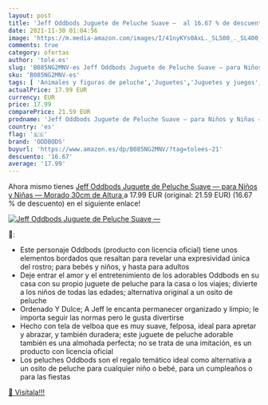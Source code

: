 ```yaml
---
layout: post
title: 'Jeff Oddbods Juguete de Peluche Suave —  al 16.67 % de descuento'
date: 2021-11-30 01:04:56
image: 'https://m.media-amazon.com/images/I/41nyKYs0AxL._SL500_._SL400_.jpg'
comments: true
category: ofertas
author: 'tole.es'
slug: 'B085NG2MNV-es Jeff Oddbods Juguete de Peluche Suave — para Niños y Niñas...'
sku: 'B085NG2MNV-es'
tags: [ 'Animales y figuras de peluche','Juguetes','Juguetes y juegos','Peluches','oddbods','peluche', ]
actualPrice: 17.99 EUR
currency: EUR
price: 17.99
comparePrice: 21.59 EUR
prodname: 'Jeff Oddbods Juguete de Peluche Suave — para Niños y Niñas — Morado  30cm de Altura '
country: 'es'
flag: '🇪🇸'
brand: 'ODDBODS'
buyurl: 'https://www.amazon.es/dp/B085NG2MNV/?tag=tolees-21'
descuento: '16.67'
average: '17.99'
---
```


Ahora mismo tienes [Jeff Oddbods Juguete de Peluche Suave — para Niños y Niñas — Morado  30cm de Altura ](https://www.amazon.es/dp/B085NG2MNV/?tag=tolees-21) a 17.99 EUR (original: 21.59 EUR) (16.67 %  de descuento) en el siguiente enlace!

[![Jeff Oddbods Juguete de Peluche Suave — ](https://m.media-amazon.com/images/I/41nyKYs0AxL._SL500_._SL400_.jpg)](https://www.amazon.es/dp/B085NG2MNV/?tag=tolees-21)

🔎:

- Este personaje Oddbods (producto con licencia oficial) tiene unos elementos bordados que resaltan para revelar una expresividad única del rostro; para bebés y niños, y hasta para adultos
- Deje entrar el amor y el entretenimiento de los adorables Oddbods en su casa con su propio juguete de peluche para la casa o los viajes; divierte a los niños de todas las edades; alternativa original a un osito de peluche
- Ordenado Y Dulce; A Jeff le encanta permanecer organizado y limpio; le importa seguir las normas pero le gusta divertirse
- Hecho con tela de velboa que es muy suave, felposa, ideal para apretar y abrazar, y también duradera; este juguete de peluche adorable también es una almohada perfecta; no se trata de una imitación, es un producto con licencia oficial
- Los peluches Oddbods son el regalo temático ideal como alternativa a un osito de peluche para cualquier niño o bebé, para un cumpleaños o para las fiestas

[🛒 Visítala!!!](https://www.amazon.es/dp/B085NG2MNV/?tag=tolees-21)
